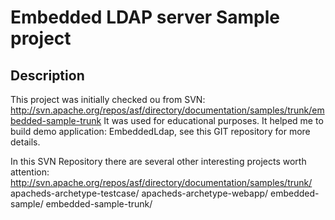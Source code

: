 Embedded LDAP server Sample project
===================================

Description
-----------

This project was initially checked ou from SVN:
http://svn.apache.org/repos/asf/directory/documentation/samples/trunk/embedded-sample-trunk
It was used for educational purposes. It helped me to build demo application: EmbeddedLdap, see this GIT repository for more details.

In this SVN Repository there are several other interesting projects worth attention:
http://svn.apache.org/repos/asf/directory/documentation/samples/trunk/
apacheds-archetype-testcase/
apacheds-archetype-webapp/
embedded-sample/
embedded-sample-trunk/

